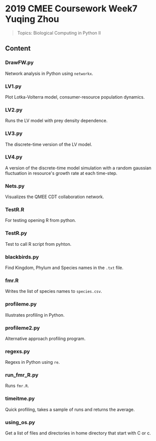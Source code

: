 # 2019 CMEE Coursework Week7 Yuqing Zhou
> Topics: Biological Computing in Python II

## Content

### DrawFW.py
Network analysis in Python using `networkx`.

### LV1.py
Plot Lotka-Volterra model, consumer-resource population dynamics.

### LV2.py
Runs the LV model with prey density dependence.    

### LV3.py
The discrete-time version of the LV model.

### LV4.py
A version of the discrete-time model simulation with a random gaussian fluctuation in resource's growth rate at each time-step.

### Nets.py
Visualizes the QMEE CDT collaboration network.

### TestR.R 
For testing opening R from python.

### TestR.py
Test to call R script from pyhton.

### blackbirds.py
Find Kingdom, Phylum and Species names in the `.txt` file.

### fmr.R
Writes the list of species names to `species.csv`.

### profileme.py
Illustrates profiling in Python.

### profileme2.py
Alternative approach profiling program.

### regexs.py
Regexs in Python using `re`.

### run_fmr_R.py
Runs `fmr.R`.

### timeitme.py
Quick profiling, takes a sample of runs and returns the average.

### using_os.py
Get a list of files and directories in home directory that start with C or c.


